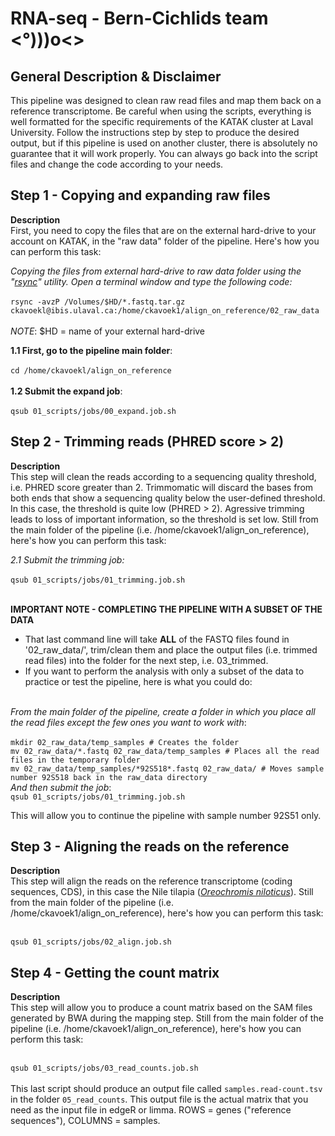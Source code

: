 # RNA-seq - Bern-Cichlids team <°)))o<>

## General Description & Disclaimer
This pipeline was designed to clean raw read files and map them back on a reference transcriptome. Be careful when using the scripts, everything is well formatted for the specific requirements of the KATAK cluster at Laval University. Follow the instructions step by step to produce the desired output, but if this pipeline is used on another cluster, there is absolutely no guarantee that it will work properly. You can always go back into the script files and change the code according to your needs.
<br>
## Step 1 - Copying and expanding raw files
**Description**<br>
First, you need to copy the files that are on the external hard-drive to your account on KATAK, in the "raw data" folder of the pipeline. Here's how you can perform this task:<br>

*Copying the files from external hard-drive to raw data folder using the "[rsync](https://en.wikipedia.org/wiki/Rsync)" utility. Open a terminal window and type the following code:*<br><br>
`rsync -avzP /Volumes/$HD/*.fastq.tar.gz ckavoekl@ibis.ulaval.ca:/home/ckavoek1/align_on_reference/02_raw_data`<br><br>
*NOTE*: $HD = name of your external hard-drive<br>

**1.1 First, go to the pipeline main folder**:<br><br>
`cd /home/ckavoekl/align_on_reference`<br><br>
**1.2 Submit the expand job**:<br><br>
`qsub 01_scripts/jobs/00_expand.job.sh`
<br>
## Step 2 - Trimming reads (PHRED score > 2)
**Description**<br>
This step will clean the reads according to a sequencing quality threshold, i.e. PHRED score greater than 2. Trimmomatic will discard the bases from both ends that show a sequencing quality below the user-defined threshold. In this case, the threshold is quite low (PHRED > 2). Agressive trimming leads to loss of important information, so the threshold is set low. Still from the main folder of the pipeline (i.e. /home/ckavoek1/align_on_reference), here's how you can perform this task:<br>

*2.1 Submit the trimming job:*<br><br>
`qsub 01_scripts/jobs/01_trimming.job.sh`<br><br>

**IMPORTANT NOTE - COMPLETING THE PIPELINE WITH A SUBSET OF THE DATA**<br>
* That last command line will take **ALL** of the FASTQ files found in '02_raw_data/', trim/clean them and place the output files (i.e. trimmed read files) into the folder for the next step, i.e. 03_trimmed.
* If you want to perform the analysis with only a subset of the data to practice or test the pipeline, here is what you could do:<br><br>

*From the main folder of the pipeline, create a folder in which you place all the read files except the few ones you want to work with*:<br><br>
`mkdir 02_raw_data/temp_samples # Creates the folder`<br>
`mv 02_raw_data/*.fastq 02_raw_data/temp_samples # Places all the read files in the temporary folder`<br>
`mv 02_raw_data/temp_samples/*92S518*.fastq 02_raw_data/ # Moves sample number 92S518 back in the raw_data directory`<br>
*And then submit the job*:<br>
`qsub 01_scripts/jobs/01_trimming.job.sh`

This will allow you to continue the pipeline with sample number 92S51 only.

## Step 3 - Aligning the reads on the reference
**Description**<br>
This step will align the reads on the reference transcriptome (coding sequences, CDS), in this case the Nile tilapia ([*Oreochromis niloticus*](http://www.ensembl.org/Oreochromis_niloticus/Info/Index)). Still from the main folder of the pipeline (i.e. /home/ckavoek1/align_on_reference), here's how you can perform this task:<br><br>

`qsub 01_scripts/jobs/02_align.job.sh`<br>

## Step 4 - Getting the count matrix
**Description**<br>
This step will allow you to produce a count matrix based on the SAM files generated by BWA during the mapping step. Still from the main folder of the pipeline (i.e. /home/ckavoek1/align_on_reference), here's how you can perform this task:<br><br>

`qsub 01_scripts/jobs/03_read_counts.job.sh`<br>
<br>
This last script should produce an output file called `samples.read-count.tsv` in the folder `05_read_counts`. This output file is the actual matrix that you need as the input file in edgeR or limma. ROWS = genes ("reference sequences"), COLUMNS = samples.
<!---->
